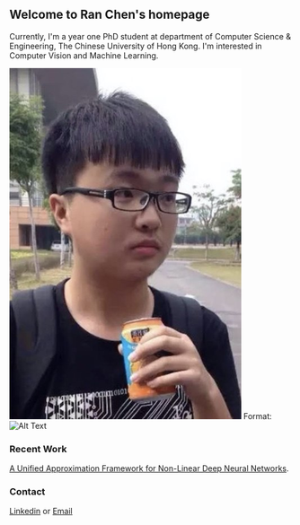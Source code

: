 ## Welcome to Ran Chen's homepage

Currently, I'm a year one PhD student at department of Computer Science & Engineering, The Chinese University of Hong Kong. 
I'm interested in Computer Vision and Machine Learning. 

![Me](./ran-chen-1.jpg)
Format: ![Alt Text](url)

### Recent Work

[A Unified Approximation Framework for Non-Linear Deep Neural Networks](https://arxiv.org/pdf/1807.10119.pdf). 

### Contact

[Linkedin](https://www.linkedin.com/in/chen-ran-391a17137/) or [Email](alexjohnny1207@gmail.com)
